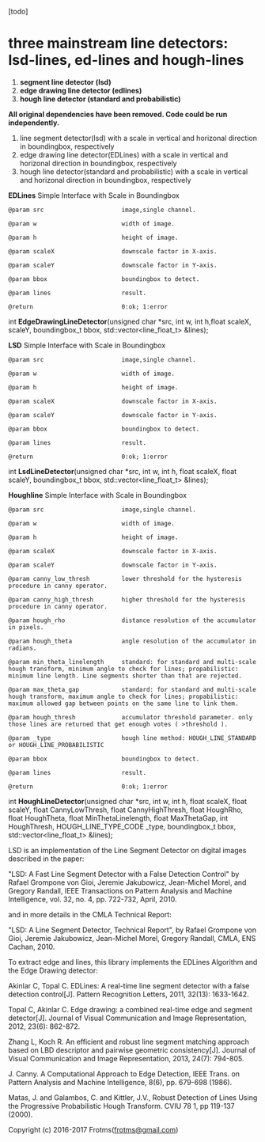 [todo]

# three mainstream line detectors: lsd-lines, ed-lines and hough-lines

1. __segment line detector (lsd)__ 
2. __edge drawing line detector (edlines)__
3. __hough line detector (standard and probabilistic)__

__All original dependencies have been removed. Code could be run  independently.__

1. line segment detector(lsd) with a scale in vertical and horizonal direction in boundingbox, respectively
2. edge drawing line detector(EDLines) with a scale in vertical and horizonal direction in boundingbox, respectively
3. hough line detector(standard and probabilistic) with a scale in vertical and horizonal direction in boundingbox, respectively



__EDLines__ Simple Interface with Scale in Boundingbox

    @param src         				image,single channel.

    @param w           				width of image.

    @param h           				height of image.

    @param scaleX      				downscale factor in X-axis.

    @param scaleY      				downscale factor in Y-axis.

    @param bbox        				boundingbox to detect.

    @param lines      				result.

    @return            				0:ok; 1:error
                       
int __EdgeDrawingLineDetector__(unsigned char *src, int w, int h,float scaleX, scaleY, boundingbox_t bbox, std::vector<line_float_t> &lines);



__LSD__ Simple Interface with Scale in Boundingbox

    @param src         				image,single channel.

    @param w           				width of image.

    @param h           				height of image.

    @param scaleX      				downscale factor in X-axis.

    @param scaleY      				downscale factor in Y-axis.

    @param bbox       			 	boundingbox to detect.

    @param lines       				result.

    @return            				0:ok; 1:error
                       
int __LsdLineDetector__(unsigned char *src, int w, int h, float scaleX, float scaleY, boundingbox_t bbox, std::vector<line_float_t> &lines);

__Houghline__ Simple Interface with Scale in Boundingbox

    @param src         				image,single channel.

    @param w           				width of image.

    @param h           				height of image.

    @param scaleX      			 	downscale factor in X-axis.

    @param scaleY      			 	downscale factor in Y-axis.

    @param canny_low_thresh      	lower threshold for the hysteresis procedure in canny operator.

    @param canny_high_thresh      	higher threshold for the hysteresis procedure in canny operator.

    @param hough_rho      			distance resolution of the accumulator in pixels.

    @param hough_theta      		angle resolution of the accumulator in radians.

    @param min_theta_linelength     standard: for standard and multi-scale hough transform, minimum angle to check for lines; propabilistic: minimum line length. Line segments shorter than that are rejected.

    @param max_theta_gap      		standard: for standard and multi-scale hough transform, maximum angle to check for lines; propabilistic: maximum allowed gap between points on the same line to link them.

    @param hough_thresh      		accumulator threshold parameter. only those lines are returned that get enough votes ( >threshold ).

    @param _type      				hough line method: HOUGH_LINE_STANDARD or HOUGH_LINE_PROBABILISTIC

    @param bbox        				boundingbox to detect.

    @param lines       				result.

    @return            				0:ok; 1:error
                       
int __HoughLineDetector__(unsigned char *src, int w, int h, float scaleX, float scaleY, float CannyLowThresh, float CannyHighThresh, float HoughRho, float HoughTheta, float MinThetaLinelength, float MaxThetaGap, int HoughThresh, HOUGH_LINE_TYPE_CODE _type, boundingbox_t bbox, std::vector<line_float_t> &lines);


LSD is an implementation of the Line Segment Detector on digital
images described in the paper:

  "LSD: A Fast Line Segment Detector with a False Detection Control"
  by Rafael Grompone von Gioi, Jeremie Jakubowicz, Jean-Michel Morel,
  and Gregory Randall, IEEE Transactions on Pattern Analysis and
  Machine Intelligence, vol. 32, no. 4, pp. 722-732, April, 2010.

and in more details in the CMLA Technical Report:

  "LSD: A Line Segment Detector, Technical Report",
  by Rafael Grompone von Gioi, Jeremie Jakubowicz, Jean-Michel Morel,
  Gregory Randall, CMLA, ENS Cachan, 2010.
  
  
  To extract edge and lines, this library implements the EDLines Algorithm and the Edge Drawing detector:
  
  Akinlar C, Topal C. EDLines: A real-time line segment detector with a false detection control[J]. 
  Pattern Recognition Letters, 2011, 32(13): 1633-1642.
  
  Topal C, Akinlar C. Edge drawing: a combined real-time edge and segment detector[J]. 
  Journal of Visual Communication and Image Representation, 2012, 23(6): 862-872.
  
  Zhang L, Koch R. An efficient and robust line segment matching approach based on LBD descriptor 
  and pairwise geometric consistency[J]. Journal of Visual Communication and Image Representation, 
  2013, 24(7): 794-805.
  
  J. Canny. A Computational Approach to Edge Detection, IEEE Trans. on Pattern Analysis and Machine Intelligence, 8(6), pp. 679-698 (1986).

  Matas, J. and Galambos, C. and Kittler, J.V., Robust Detection of Lines Using the Progressive Probabilistic Hough Transform. CVIU 78 1, pp 119-137 (2000).

Copyright (c) 2016-2017 Frotms(frotms@gmail.com)
